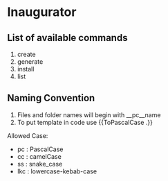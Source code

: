# Inaugurator

## List of available commands

1. create
2. generate
3. install
4. list

## Naming Convention

1. Files and folder names will begin with __pc__name
2. To put template in code use {{ToPascalCase .}}

Allowed Case:  

* pc : PascalCase
* cc : camelCase
* ss : snake_case
* lkc : lowercase-kebab-case
  